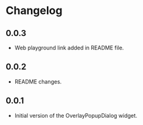 # Changelog

## 0.0.3

* Web playground link added in README file.

## 0.0.2

* README changes.

## 0.0.1

* Initial version of the OverlayPopupDialog widget.
